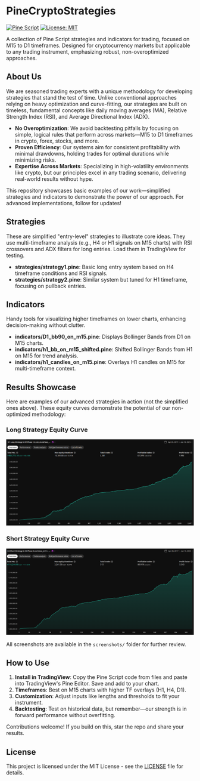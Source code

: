 # PineCryptoStrategies

[![Pine Script](https://img.shields.io/badge/Pine%20Script-v6-blue)](https://www.tradingview.com/pine-script-docs/en/v6/Introduction.html)
[![License: MIT](https://img.shields.io/badge/License-MIT-yellow.svg)](https://opensource.org/licenses/MIT)

A collection of Pine Script strategies and indicators for trading, focused on M15 to D1 timeframes. Designed for cryptocurrency markets but applicable to any trading instrument, emphasizing robust, non-overoptimized approaches.

## About Us

We are seasoned trading experts with a unique methodology for developing strategies that stand the test of time. Unlike conventional approaches relying on heavy optimization and curve-fitting, our strategies are built on timeless, fundamental concepts like daily moving averages (MA), Relative Strength Index (RSI), and Average Directional Index (ADX). 

- **No Overoptimization**: We avoid backtesting pitfalls by focusing on simple, logical rules that perform across markets—M15 to D1 timeframes in crypto, forex, stocks, and more.
- **Proven Efficiency**: Our systems aim for consistent profitability with minimal drawdowns, holding trades for optimal durations while minimizing risks.
- **Expertise Across Markets**: Specializing in high-volatility environments like crypto, but our principles excel in any trading scenario, delivering real-world results without hype.

This repository showcases basic examples of our work—simplified strategies and indicators to demonstrate the power of our approach. For advanced implementations, follow for updates!

## Strategies

These are simplified "entry-level" strategies to illustrate core ideas. They use multi-timeframe analysis (e.g., H4 or H1 signals on M15 charts) with RSI crossovers and ADX filters for long entries. Load them in TradingView for testing.

- **strategies/strategy1.pine**: Basic long entry system based on H4 timeframe conditions and RSI signals.
- **strategies/strategy2.pine**: Similar system but tuned for H1 timeframe, focusing on pullback entries.

## Indicators

Handy tools for visualizing higher timeframes on lower charts, enhancing decision-making without clutter.

- **indicators/D1_bb90_on_m15.pine**: Displays Bollinger Bands from D1 on M15 charts.
- **indicators/h1_bb_on_m15_shifted.pine**: Shifted Bollinger Bands from H1 on M15 for trend analysis.
- **indicators/h1_candles_on_m15.pine**: Overlays H1 candles on M15 for multi-timeframe context.

## Results Showcase

Here are examples of our advanced strategies in action (not the simplified ones above). These equity curves demonstrate the potential of our non-optimized methodology:

### Long Strategy Equity Curve
![Long Strategy Equity](screenshots/strategy3.png)

### Short Strategy Equity Curve
![Short Strategy Equity](screenshots/strategy4.png)

All screenshots are available in the `screenshots/` folder for further review.

## How to Use

1. **Install in TradingView**: Copy the Pine Script code from files and paste into TradingView's Pine Editor. Save and add to your chart.
2. **Timeframes**: Best on M15 charts with higher TF overlays (H1, H4, D1).
3. **Customization**: Adjust inputs like lengths and thresholds to fit your instrument.
4. **Backtesting**: Test on historical data, but remember—our strength is in forward performance without overfitting.

Contributions welcome! If you build on this, star the repo and share your results.

## License

This project is licensed under the MIT License - see the [LICENSE](LICENSE) file for details.